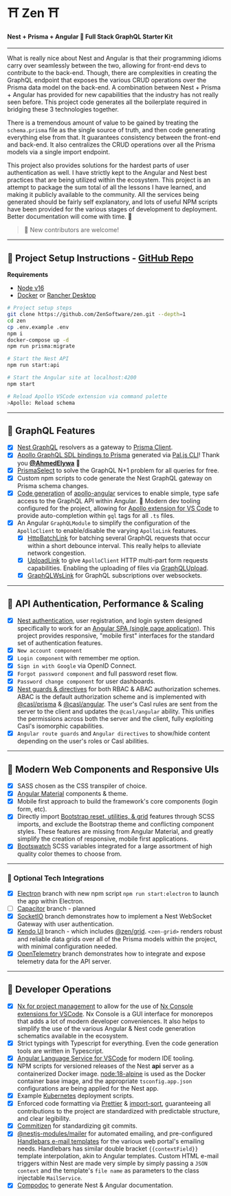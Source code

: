 # ⛩ Zen ⛩

#### Nest + Prisma + Angular 🏮 Full Stack GraphQL Starter Kit

---

What is really nice about Nest and Angular is that their programming idioms carry over seamlessly between the two, allowing for front-end devs to contribute to the back-end. Though, there are complexities in creating the GraphQL endpoint that exposes the various CRUD operations over the Prisma data model on the back-end.  A combination between Nest + Prisma + Angular has provided for new capabilities that the industry has not really seen before. This project code generates all the boilerplate required in bridging these 3 technologies together.

There is a tremendous amount of value to be gained by treating the `schema.prisma` file as the single source of truth, and then code generating everything else from that. It guarantees consistency between the front-end and back-end. It also centralizes the CRUD operations over all the Prisma models via a single import endpoint.

This project also provides solutions for the hardest parts of user authentication as well. I have strictly kept to the Angular and Nest best practices that are being utilized within the ecosystem. This project is an attempt to package the sum total of all the lessons I have learned, and making it publicly available to the community. All the services being generated should be fairly self explanatory, and lots of useful NPM scripts have been provided for the various stages of development to deployment. Better documentation will come with time. 🍜

> 🎐 New contributors are welcome!

---

## 🍣 Project Setup Instructions - [GitHub Repo](https://github.com/ZenSoftware/Zen)

**Requirements**

- [Node v16](https://nodejs.org/)
- [Docker](https://www.docker.com/) or [Rancher Desktop](https://rancherdesktop.io/)

```bash
# Project setup steps
git clone https://github.com/ZenSoftware/zen.git --depth=1
cd zen
cp .env.example .env
npm i
docker-compose up -d
npm run prisma:migrate
```

```bash
# Start the Nest API
npm run start:api

# Start the Angular site at localhost:4200
npm start
```

```bash
# Reload Apollo VSCode extension via command palette
>Apollo: Reload schema
```

---

## 🥢 GraphQL Features

- [x] [Nest GraphQL](https://docs.nestjs.com/graphql/resolvers) resolvers as a gateway to [Prisma Client](https://www.prisma.io).
- [x] [Apollo GraphQL SDL bindings to Prisma](https://paljs.com/generator/sdl) generated via [Pal.js CLI](https://paljs.com/cli/generator)! Thank you [**@AhmedElywa**](https://github.com/paljs) 🎎
- [x] [PrismaSelect](https://paljs.com/plugins/select/) to solve the GraphQL N+1 problem for all queries for free.
- [x] Custom npm scripts to code generate the Nest GraphQL gateway on Prisma schema changes.
- [x] [Code generation](https://graphql-code-generator.com/docs/plugins/typescript-apollo-angular) of [apollo-angular](https://www.apollographql.com/docs/angular/) services to enable simple, type safe access to the GraphQL API within Angular. 🎀 Modern dev tooling configured for the project, allowing for [Apollo extension for VS Code](https://www.apollographql.com/docs/devtools/editor-plugins/) to provide auto-completion within `gql` tags for all `.ts` files.
- [x] An Angular `GraphQLModule` to simplify the configuration of the `ApolloClient` to enable/disable the varying `ApolloLink` features.
  - [x] [HttpBatchLink](https://apollo-angular.com/docs/data/network#httpclient-1) for batching several GraphQL requests that occur within a short debounce interval. This really helps to alleviate network congestion.
  - [x] [UploadLink](https://www.npmjs.com/package/apollo-upload-client) to give `ApolloClient` HTTP multi-part form requests capabilities. Enabling the uploading of files via [GraphQLUpload](https://github.com/jaydenseric/graphql-upload).
  - [x] [GraphQLWsLink](https://www.apollographql.com/docs/react/data/subscriptions/#2-initialize-a-graphqlwslink) for GraphQL subscriptions over websockets.

---

## 🍱 API Authentication, Performance & Scaling

- [x] [Nest authentication](https://docs.nestjs.com/techniques/authentication), user registration, and login system designed specifically to work for an [Angular SPA (single page application)](https://angular.io/). This project provides responsive, "mobile first" interfaces for the standard set of authentication features.
- [x] `New account component`
- [x] `Login component` with remember me option.
- [x] `Sign in with Google` via OpenID Connect.
- [x] `Forgot password component` and full password reset flow.
- [x] `Password change component` for user dashboards.
- [x] [Nest guards & directives](https://github.com/ZenSoftware/zen/blob/base/apps/auth-api/src/app/auth) for both RBAC & ABAC authorization schemes.  ABAC is the default authorization scheme and is implemented with [@casl/prisma](https://casl.js.org/v6/en/package/casl-prisma) & [@casl/angular](https://casl.js.org/v6/en/package/casl-angular).  The user's Casl rules are sent from the server to the client and updates the `@casl/angular` ability.  This unifies the permissions across both the server and the client, fully exploiting Casl's isomorphic capabilities.
- [x] `Angular route guards` and `Angular directives` to show/hide content depending on the user's roles or Casl abilities.

---

## 🍵 Modern Web Components and Responsive UIs

- [x] SASS chosen as the CSS transpiler of choice.
- [x] [Angular Material](https://material.angular.io/) components & theme.
- [x] Mobile first approach to build the framework's core components (login form, etc).
- [x] Directly import [Bootstrap reset, utilities, & grid](https://www.amadousall.com/the-good-parts-of-bootstrap-4-you-are-missing-in-your-angular-material-projects/) features through SCSS imports, and exclude the Bootstrap theme and conflicting component styles. These features are missing from Angular Material, and greatly simplify the creation of responsive, mobile first applications.
- [x] [Bootswatch](https://bootswatch.com/) SCSS variables integrated for a large assortment of high quality color themes to choose from.

---

### 🎏 Optional Tech Integrations

- [x] [Electron](https://www.electronjs.org/) branch with new npm script `npm run start:electron` to launch the app within Electron.
- [ ] [Capacitor](https://capacitorjs.com/) branch - planned
- [x] [SocketIO](https://socket.io/) branch demonstrates how to implement a Nest WebSocket Gateway with user authentication.
- [x] [Kendo UI](https://www.telerik.com/kendo-angular-ui/components/grid/) branch - which includes [@zen/grid](https://github.com/ZenSoftware/zen/tree/kendo/libs/grid).  `<zen-grid>` renders robust and reliable data grids over all of the Prisma models within the project, with minimal configuration needed.
- [x] [OpenTelemetry](https://opentelemetry.io/) branch demonstrates how to integrate and expose telemetry data for the API server.

---

## 🍡 Developer Operations

- [x] [Nx for project management](https://nx.dev/angular) to allow for the use of [Nx Console extensions for VSCode](https://marketplace.visualstudio.com/items?itemName=nrwl.angular-console). Nx Console is a GUI interface for monorepos that adds a lot of modern developer conveniences. It also helps to simplify the use of the various Angular & Nest code generation schematics available in the ecosystem.
- [x] Strict typings with Typescript for everything. Even the code generation tools are written in Typescript.
- [x] [Angular Language Service for VSCode](https://marketplace.visualstudio.com/items?itemName=Angular.ng-template) for modern IDE tooling.
- [x] NPM scripts for versioned releases of the Nest **api** server as a containerized Docker image. [node:18-alpine](https://hub.docker.com/_/node?tab=description&ref=hackernoon.com) is used as the Docker container base image, and the appropriate `tsconfig.app.json` configurations are being applied for the Nest app.
- [x] Example [Kubernetes](https://kubernetes.io/) deployment scripts.
- [x] Enforced code formatting via [Prettier](https://prettier.io/) & [import-sort](https://www.npmjs.com/package/prettier-plugin-import-sort), guaranteeing all contributions to the project are standardized with predictable structure, and clear legibility.
- [x] [Commitizen](https://github.com/commitizen/cz-cli) for standardizing git commits.
- [x] [@nestjs-modules/mailer](https://github.com/nest-modules/mailer) for automated emailing, and pre-configured [Handlebars e-mail templates](https://handlebarsjs.com/guide/#what-is-handlebars) for the various web portal's emailing needs. Handlebars has similar double bracket `{{contextField}}` template interpolation, akin to Angular templates. Custom HTML e-mail triggers within Nest are made very simple by simply passing a `JSON context` and the template's `file name` as parameters to the class injectable `MailService`.
- [x] [Compodoc](https://compodoc.app/) to generate Nest & Angular documentation.
